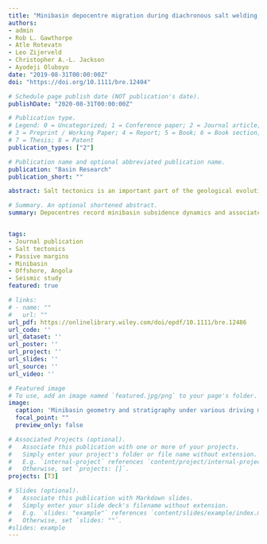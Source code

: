 ```yaml
---
title: "Minibasin depocentre migration during diachronous salt welding, offshore Angola"
authors:
- admin
- Rob L. Gawthorpe
- Atle Rotevatn
- Leo Zijerveld
- Christopher A.‐L. Jackson
- Ayodeji Oluboyo
date: "2019-08-31T00:00:00Z"
doi: "https://doi.org/10.1111/bre.12404"

# Schedule page publish date (NOT publication's date).
publishDate: "2020-08-31T00:00:00Z"

# Publication type.
# Legend: 0 = Uncategorized; 1 = Conference paper; 2 = Journal article;
# 3 = Preprint / Working Paper; 4 = Report; 5 = Book; 6 = Book section;
# 7 = Thesis; 8 = Patent
publication_types: ["2"]

# Publication name and optional abbreviated publication name.
publication: "Basin Research"
publication_short: ""

abstract: Salt tectonics is an important part of the geological evolution of many continental margins, yet the four‐dimensional evolution of the minibasins, the fundamental building block of these and many other salt basins, remains poorly understood. Using high‐quality 3D seismic data from the Lower Congo Basin, offshore Angola we document the long‐term (>70 Myr) dynamics of minibasin subsidence. We show that, during the Albian, a broadly tabular layer of carbonate was deposited prior to substantial salt flow, diapirism, and minibasin formation. We identify four subsequent stages of salt‐tectonics and related minibasin evolution: (i) thin‐skinned extension (Cenomanian to Coniacian) driven by basinward tilting of the salt layer, resulting in the formation of low‐displacement normal faults and related salt rollers. During this stage, local salt welding led to the along‐strike migration of fault‐bound depocentres; (ii) salt welding below the eastern part of the minibasin (Santonian to Paleocene), causing a westward shift in depocentre location; (iii) welding below the minibasin centre (Eocene to Oligocene), resulting in the formation of a turtle and an abrupt shift of depocentres towards the flanks of the bounding salt walls; and (iv) an eastward shift in depocentre location due to regional tilting, contraction, and diapir squeezing (Miocene to Holocene). Our study shows that salt welding and subsequent contraction are key controls on minibasin geometry, subsidence and stratigraphic patterns. In particular, we show how salt welding is a protracted process, spanning > 70 Myr of the salt‐tectonic history of this, and likely other salt‐rich basins. The progressive migration of minibasin depocentres, and the associated stratigraphic architecture, record weld dynamics. Our study has implications for the tectono‐stratigraphic evolution of minibasins.

# Summary. An optional shortened abstract.
summary: Depocentres record minibasin subsidence dynamics and associated salt weld processes， and they can migrate along- and across-strike under the control of salt weld.


tags:
- Journal publication
- Salt tectonics
- Passive margins
- Minibasin
- Offshore, Angola
- Seismic study
featured: true

# links:
# - name: ""
#   url: ""
url_pdf: https://onlinelibrary.wiley.com/doi/epdf/10.1111/bre.12486
url_code: ''
url_dataset: ''
url_poster: ''
url_project: ''
url_slides: ''
url_source: ''
url_video: ''

# Featured image
# To use, add an image named `featured.jpg/png` to your page's folder. 
image:
  caption: 'Minibasin geometry and stratigraphy under various driving mechanism, maturity and upslope migration of the contractional domain. '
  focal_point: ""
  preview_only: false

# Associated Projects (optional).
#   Associate this publication with one or more of your projects.
#   Simply enter your project's folder or file name without extension.
#   E.g. `internal-project` references `content/project/internal-project/index.md`.
#   Otherwise, set `projects: []`.
projects: [T3]

# Slides (optional).
#   Associate this publication with Markdown slides.
#   Simply enter your slide deck's filename without extension.
#   E.g. `slides: "example"` references `content/slides/example/index.md`.
#   Otherwise, set `slides: ""`.
#slides: example
---
```


